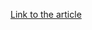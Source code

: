 [Link to the article](https://fireeye.com/blog/threat-research/2014/07/brutpos-rdp-bruteforcing-botnet-targeting-pos-systems.html)
